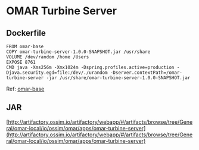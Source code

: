 # OMAR Turbine Server

## Dockerfile
```
FROM omar-base
COPY omar-turbine-server-1.0.0-SNAPSHOT.jar /usr/share
VOLUME /dev/random /home /Users
EXPOSE 8761
CMD java -Xms256m -Xmx1024m -Dspring.profiles.active=production -Djava.security.egd=file:/dev/./urandom -Dserver.contextPath=/omar-turbine-server -jar /usr/share/omar-turbine-server-1.0.0-SNAPSHOT.jar
```
Ref: [omar-base](../../../omar-base/docs/instal-guide/omar-base/)

## JAR
[http://artifactory.ossim.io/artifactory/webapp/#/artifacts/browse/tree/General/omar-local/io/ossim/omar/apps/omar-turbine-server](http://artifactory.ossim.io/artifactory/webapp/#/artifacts/browse/tree/General/omar-local/io/ossim/omar/apps/omar-turbine-server)
